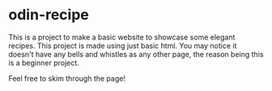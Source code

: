 # odin-recipe

This is a project to make a basic website to showcase some elegant recipes.
This project is made using just basic html. You may notice it doesn't have any bells and whistles as any other page, the reason being this is a beginner project.

Feel free to skim through the page! 
